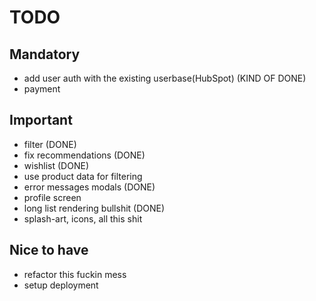 # TODO

## Mandatory
- add user auth with the existing userbase(HubSpot) (KIND OF DONE)
- payment

## Important
- filter (DONE)
- fix recommendations (DONE)
- wishlist (DONE)
- use product data for filtering
- error messages modals (DONE)
- profile screen
- long list rendering bullshit (DONE)
- splash-art, icons, all this shit

## Nice to have
- refactor this fuckin mess
- setup deployment
